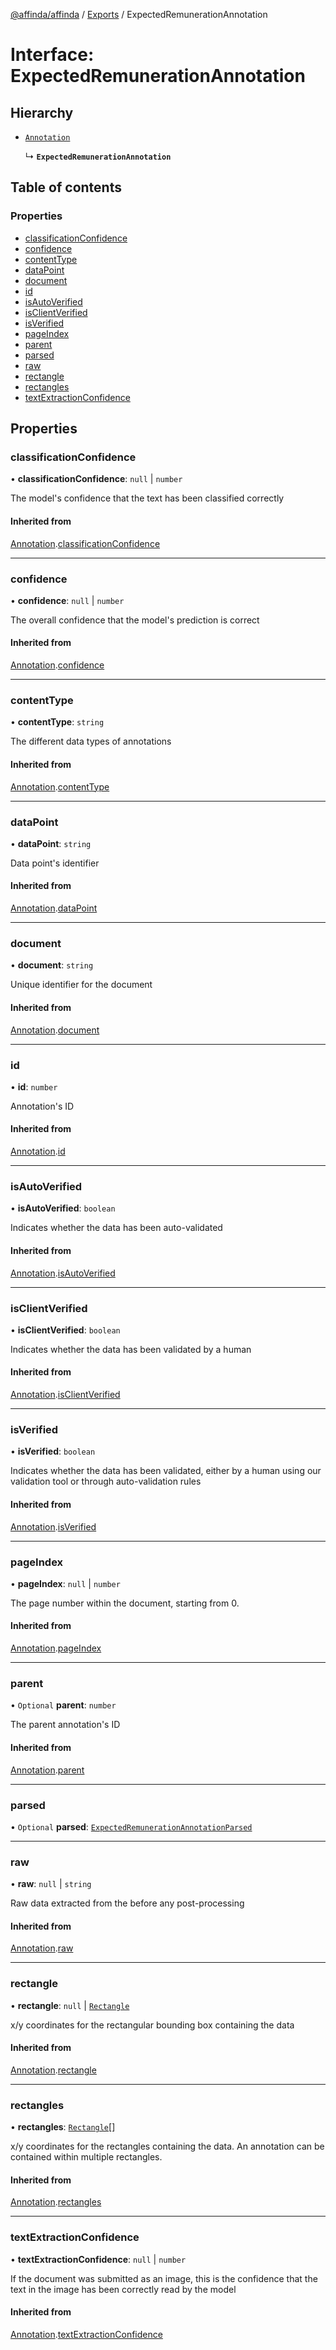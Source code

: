 [@affinda/affinda](../README.md) / [Exports](../modules.md) / ExpectedRemunerationAnnotation

# Interface: ExpectedRemunerationAnnotation

## Hierarchy

- [`Annotation`](Annotation.md)

  ↳ **`ExpectedRemunerationAnnotation`**

## Table of contents

### Properties

- [classificationConfidence](ExpectedRemunerationAnnotation.md#classificationconfidence)
- [confidence](ExpectedRemunerationAnnotation.md#confidence)
- [contentType](ExpectedRemunerationAnnotation.md#contenttype)
- [dataPoint](ExpectedRemunerationAnnotation.md#datapoint)
- [document](ExpectedRemunerationAnnotation.md#document)
- [id](ExpectedRemunerationAnnotation.md#id)
- [isAutoVerified](ExpectedRemunerationAnnotation.md#isautoverified)
- [isClientVerified](ExpectedRemunerationAnnotation.md#isclientverified)
- [isVerified](ExpectedRemunerationAnnotation.md#isverified)
- [pageIndex](ExpectedRemunerationAnnotation.md#pageindex)
- [parent](ExpectedRemunerationAnnotation.md#parent)
- [parsed](ExpectedRemunerationAnnotation.md#parsed)
- [raw](ExpectedRemunerationAnnotation.md#raw)
- [rectangle](ExpectedRemunerationAnnotation.md#rectangle)
- [rectangles](ExpectedRemunerationAnnotation.md#rectangles)
- [textExtractionConfidence](ExpectedRemunerationAnnotation.md#textextractionconfidence)

## Properties

### classificationConfidence

• **classificationConfidence**: ``null`` \| `number`

The model's confidence that the text has been classified correctly

#### Inherited from

[Annotation](Annotation.md).[classificationConfidence](Annotation.md#classificationconfidence)

___

### confidence

• **confidence**: ``null`` \| `number`

The overall confidence that the model's prediction is correct

#### Inherited from

[Annotation](Annotation.md).[confidence](Annotation.md#confidence)

___

### contentType

• **contentType**: `string`

The different data types of annotations

#### Inherited from

[Annotation](Annotation.md).[contentType](Annotation.md#contenttype)

___

### dataPoint

• **dataPoint**: `string`

Data point's identifier

#### Inherited from

[Annotation](Annotation.md).[dataPoint](Annotation.md#datapoint)

___

### document

• **document**: `string`

Unique identifier for the document

#### Inherited from

[Annotation](Annotation.md).[document](Annotation.md#document)

___

### id

• **id**: `number`

Annotation's ID

#### Inherited from

[Annotation](Annotation.md).[id](Annotation.md#id)

___

### isAutoVerified

• **isAutoVerified**: `boolean`

Indicates whether the data has been auto-validated

#### Inherited from

[Annotation](Annotation.md).[isAutoVerified](Annotation.md#isautoverified)

___

### isClientVerified

• **isClientVerified**: `boolean`

Indicates whether the data has been validated by a human

#### Inherited from

[Annotation](Annotation.md).[isClientVerified](Annotation.md#isclientverified)

___

### isVerified

• **isVerified**: `boolean`

Indicates whether the data has been validated, either by a human using our validation tool or through auto-validation rules

#### Inherited from

[Annotation](Annotation.md).[isVerified](Annotation.md#isverified)

___

### pageIndex

• **pageIndex**: ``null`` \| `number`

The page number within the document, starting from 0.

#### Inherited from

[Annotation](Annotation.md).[pageIndex](Annotation.md#pageindex)

___

### parent

• `Optional` **parent**: `number`

The parent annotation's ID

#### Inherited from

[Annotation](Annotation.md).[parent](Annotation.md#parent)

___

### parsed

• `Optional` **parsed**: [`ExpectedRemunerationAnnotationParsed`](ExpectedRemunerationAnnotationParsed.md)

___

### raw

• **raw**: ``null`` \| `string`

Raw data extracted from the before any post-processing

#### Inherited from

[Annotation](Annotation.md).[raw](Annotation.md#raw)

___

### rectangle

• **rectangle**: ``null`` \| [`Rectangle`](Rectangle.md)

x/y coordinates for the rectangular bounding box containing the data

#### Inherited from

[Annotation](Annotation.md).[rectangle](Annotation.md#rectangle)

___

### rectangles

• **rectangles**: [`Rectangle`](Rectangle.md)[]

x/y coordinates for the rectangles containing the data. An annotation can be contained within multiple rectangles.

#### Inherited from

[Annotation](Annotation.md).[rectangles](Annotation.md#rectangles)

___

### textExtractionConfidence

• **textExtractionConfidence**: ``null`` \| `number`

If the document was submitted as an image, this is the confidence that the text in the image has been correctly read by the model

#### Inherited from

[Annotation](Annotation.md).[textExtractionConfidence](Annotation.md#textextractionconfidence)
